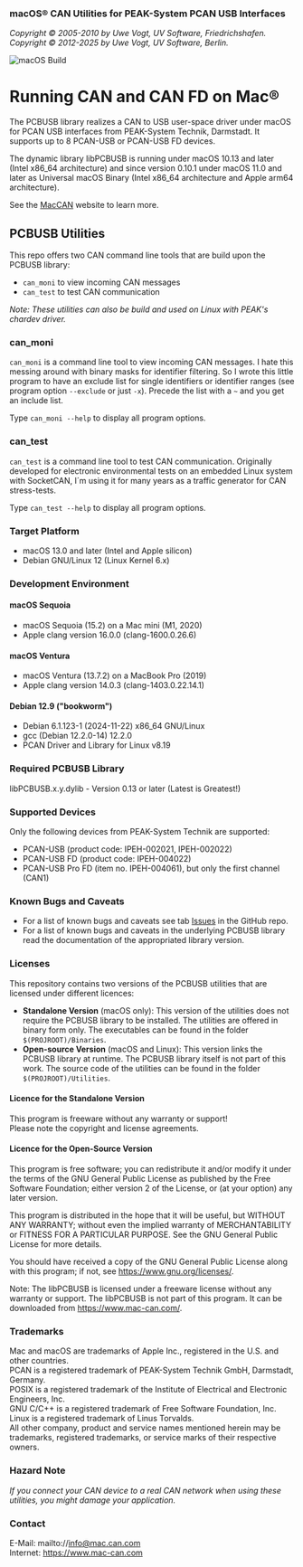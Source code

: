 ### macOS&reg; CAN Utilities for PEAK-System PCAN USB Interfaces

*Copyright &copy; 2005-2010 by Uwe Vogt, UV Software, Friedrichshafen.* \
*Copyright &copy; 2012-2025 by Uwe Vogt, UV Software, Berlin.*

![macOS Build](https://github.com/mac-can/PCBUSB-Utilities/actions/workflows/macos-build.yml/badge.svg)

# Running CAN and CAN FD on Mac&reg;

The PCBUSB library realizes a CAN to USB user-space driver under macOS for PCAN USB interfaces from PEAK-System Technik, Darmstadt.
It supports up to 8 PCAN-USB or PCAN-USB FD devices.

The dynamic library libPCBUSB is running under macOS 10.13 and later (Intel x86_64 architecture)
and since version 0.10.1 under macOS 11.0 and later as Universal macOS Binary (Intel x86_64 architecture and Apple arm64 architecture).  

See the [MacCAN](https://www.mac-can.com/) website to learn more.

## PCBUSB Utilities

This repo offers two CAN command line tools that are build upon the PCBUSB library:
- `can_moni` to view incoming CAN messages
- `can_test` to test CAN communication

_Note: These utilities can also be build and used on Linux with PEAK's chardev driver._

### can_moni

`can_moni` is a command line tool to view incoming CAN messages.
I hate this messing around with binary masks for identifier filtering.
So I wrote this little program to have an exclude list for single identifiers or identifier ranges (see program option `--exclude` or just `-x`).
Precede the list with a `~` and you get an include list.

Type `can_moni --help` to display all program options.

### can_test

`can_test` is a command line tool to test CAN communication.
Originally developed for electronic environmental tests on an embedded Linux system with SocketCAN, I´m using it for many years as a traffic generator for CAN stress-tests.

Type `can_test --help` to display all program options.

### Target Platform

- macOS 13.0 and later (Intel and Apple silicon)
- Debian GNU/Linux 12 (Linux Kernel 6.x)

### Development Environment

#### macOS Sequoia

- macOS Sequoia (15.2) on a Mac mini (M1, 2020)
- Apple clang version 16.0.0 (clang-1600.0.26.6)

#### macOS Ventura

- macOS Ventura (13.7.2) on a MacBook Pro (2019)
- Apple clang version 14.0.3 (clang-1403.0.22.14.1)

#### Debian 12.9 ("bookworm")
- Debian 6.1.123-1 (2024-11-22) x86_64 GNU/Linux
- gcc (Debian 12.2.0-14) 12.2.0
- PCAN Driver and Library for Linux v8.19

### Required PCBUSB Library
libPCBUSB.x.y.dylib - Version 0.13 or later (Latest is Greatest!)

### Supported Devices

Only the following devices from PEAK-System Technik are supported:
- PCAN-USB (product code: IPEH-002021, IPEH-002022)
- PCAN-USB FD (product code: IPEH-004022)
- PCAN-USB Pro FD (item no. IPEH-004061), but only the first channel (CAN1)

### Known Bugs and Caveats

- For a list of known bugs and caveats see tab [Issues](https://github.com/mac-can/PCBUSB-Utilities/issues) in the GitHub repo.
- For a list of known bugs and caveats in the underlying PCBUSB library read the documentation of the appropriated library version.

### Licenses

This repository contains two versions of the PCBUSB utilities that are licensed under different licences:

- **Standalone Version** (macOS only):
  This version of the utilities does not require the PCBUSB library to be installed.
  The utilities are offered in binary form only.
  The executables can be found in the folder `$(PROJROOT)/Binaries`.
- **Open-source Version** (macOS and Linux):
  This version links the PCBUSB library at runtime.
  The PCBUSB library itself is not part of this work.
  The source code of the utilities can be found in the folder `$(PROJROOT)/Utilities`.

#### Licence for the Standalone Version

This program is freeware without any warranty or support! \
Please note the copyright and license agreements.

#### Licence for the Open-Source Version

This program is free software; you can redistribute it and/or modify
it under the terms of the GNU General Public License as published by
the Free Software Foundation; either version 2 of the License, or
(at your option) any later version.

This program is distributed in the hope that it will be useful,
but WITHOUT ANY WARRANTY; without even the implied warranty of
MERCHANTABILITY or FITNESS FOR A PARTICULAR PURPOSE.  See the
GNU General Public License for more details.

You should have received a copy of the GNU General Public License along
with this program; if not, see <https://www.gnu.org/licenses/>.

Note:  The libPCBUSB is licensed under a freeware license without any
warranty or support.  The libPCBUSB is not part of this program.
It can be downloaded from <https://www.mac-can.com/>.

### Trademarks

Mac and macOS are trademarks of Apple Inc., registered in the U.S. and other countries. \
PCAN is a registered trademark of PEAK-System Technik GmbH, Darmstadt, Germany. \
POSIX is a registered trademark of the Institute of Electrical and Electronic Engineers, Inc. \
GNU C/C++ is a registered trademark of Free Software Foundation, Inc. \
Linux is a registered trademark of Linus Torvalds. \
All other company, product and service names mentioned herein may be trademarks, registered trademarks, or service marks of their respective owners.

### Hazard Note

_If you connect your CAN device to a real CAN network when using these utilities, you might damage your application._

### Contact

E-Mail: mailto://info@mac.can.com \
Internet: https://www.mac-can.com
